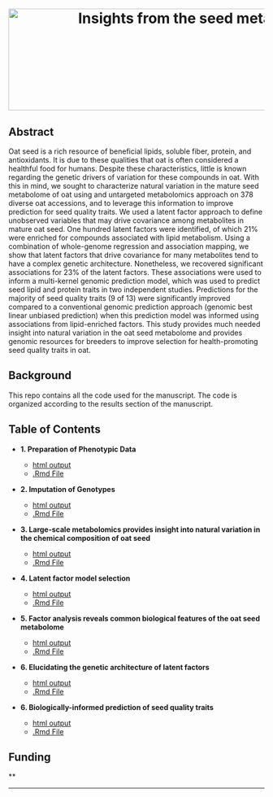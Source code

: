 <h1 align="center">
  <img alt=" Insights from the seed metabolome improve genomic prediction for seed quality traits in oat (Avena sativa)" width = "1711.846" height = "200" src = Title.svg>
</h1>


## Abstract
Oat seed is a rich resource of beneficial lipids, soluble fiber, protein, and antioxidants. It is due to these qualities that oat is often considered a healthful food for humans. Despite these characteristics, little is known regarding the genetic drivers of variation for these compounds in oat. With this in mind, we sought to characterize natural variation in the mature seed metabolome of oat using and untargeted metabolomics approach on 378 diverse oat accessions, and to leverage this information to improve prediction for seed quality traits. We used a latent factor approach to define unobserved variables that may drive covariance among metabolites in mature oat seed. One hundred latent factors were identified, of which 21\% were enriched for compounds associated with lipid metabolism. Using a combination of whole-genome regression and association mapping, we show that latent factors that drive covariance for many metabolites tend to have a complex genetic architecture. Nonetheless, we recovered significant associations for 23\% of the latent factors. These associations were used to inform a multi-kernel genomic prediction model, which was used to predict seed lipid and protein traits in two independent studies. Predictions for the majority of seed quality traits (9 of 13) were significantly improved compared to a conventional genomic prediction approach (genomic best linear unbiased prediction) when this prediction model was informed using associations from lipid-enriched factors. This study provides much needed insight into natural variation in the oat seed metabolome and provides genomic resources for breeders to improve selection for health-promoting seed quality traits in oat.

## Background
This repo contains all the code used for the manuscript. The code is organized according to the results section of the manuscript.

## Table of Contents 
* **1. Preparation of Phenotypic Data**
  - [html output](http://htmlpreview.github.io/?http://github.com/malachycampbell/OatLatentFactor/blob/master/markdownFiles/Section1.html)
  - [.Rmd File](https://htmlpreview.github.io/?)
  
* **2. Imputation of Genotypes**
  - [html output](https://htmlpreview.github.io/?https://github.com/malachycampbell/OatLatentFactor/blob/master/markdownFiles/Section1.html)
  - [.Rmd File](https://htmlpreview.github.io/?)
  
* **3. Large-scale metabolomics provides insight into natural variation in the chemical composition of oat seed**
  - [html output](https://htmlpreview.github.io/?https://github.com/malachycampbell/OatLatentFactor/blob/master/markdownFiles/Section3.html)
  - [.Rmd File](https://htmlpreview.github.io/?)
  
* **4. Latent factor model selection**
  - [html output](https://htmlpreview.github.io/?https://github.com/malachycampbell/OatLatentFactor/blob/master/markdownFiles/Section4.html)
  - [.Rmd File](https://htmlpreview.github.io/?)
 
* **5. Factor analysis reveals common biological features of the oat seed metabolome**
  - [html output](https://htmlpreview.github.io/?)
  - [.Rmd File]()
  
* **6. Elucidating the genetic architecture of latent factors**
  - [html output](https://htmlpreview.github.io/?)
  - [.Rmd File]()
  
* **6. Biologically-informed prediction of seed quality traits**
  - [html output](https://htmlpreview.github.io/?)
  - [.Rmd File]()
  
 ## Funding
**

---

